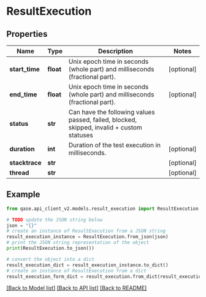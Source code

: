 # ResultExecution


## Properties

Name | Type | Description | Notes
------------ | ------------- | ------------- | -------------
**start_time** | **float** | Unix epoch time in seconds (whole part) and milliseconds (fractional part). | [optional] 
**end_time** | **float** | Unix epoch time in seconds (whole part) and milliseconds (fractional part). | [optional] 
**status** | **str** | Can have the following values passed, failed, blocked, skipped, invalid + custom statuses | 
**duration** | **int** | Duration of the test execution in milliseconds. | [optional] 
**stacktrace** | **str** |  | [optional] 
**thread** | **str** |  | [optional] 

## Example

```python
from qase.api_client_v2.models.result_execution import ResultExecution

# TODO update the JSON string below
json = "{}"
# create an instance of ResultExecution from a JSON string
result_execution_instance = ResultExecution.from_json(json)
# print the JSON string representation of the object
print(ResultExecution.to_json())

# convert the object into a dict
result_execution_dict = result_execution_instance.to_dict()
# create an instance of ResultExecution from a dict
result_execution_form_dict = result_execution.from_dict(result_execution_dict)
```
[[Back to Model list]](../README.md#documentation-for-models) [[Back to API list]](../README.md#documentation-for-api-endpoints) [[Back to README]](../README.md)


